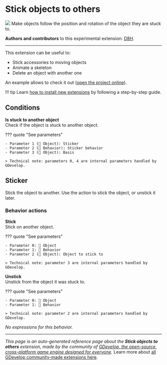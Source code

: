 # Stick objects to others

<img src="https://resources.gdevelop-app.com/assets/Icons/sticker-outline.svg" class="extension-icon"></img>
Make objects follow the position and rotation of the object they are stuck to.

**Authors and contributors** to this experimental extension: [D8H](https://gd.games/D8H).

---

This extension can be useful to:

- Stick accessories to moving objects
- Animate a skeleton
- Delete an object with another one

An example allows to check it out ([open the project online](https://editor.gdevelop.io/?project=example://stick-objects)).

!!! tip
    Learn [how to install new extensions](/gdevelop5/extensions/search) by following a step-by-step guide.

## Conditions

**Is stuck to another object**  
Check if the object is stuck to another object.

??? quote "See parameters"

    - Parameter 1 (👾 Object): Sticker
    - Parameter 2 (🧩 Behavior): Sticker behavior
    - Parameter 3 (👾 Object): Basis

    > Technical note: parameters 0, 4 are internal parameters handled by GDevelop.



## Sticker 

Stick the object to another. Use the action to stick the object, or unstick it later. 

### Behavior actions

**Stick**  
Stick on another object.

??? quote "See parameters"

    - Parameter 0: 👾 Object
    - Parameter 1: 🧩 Behavior
    - Parameter 2 (👾 Object): Object to stick to

    > Technical note: parameter 3 are internal parameters handled by GDevelop.

**Unstick**  
Unstick from the object it was stuck to.

??? quote "See parameters"

    - Parameter 0: 👾 Object
    - Parameter 1: 🧩 Behavior

    > Technical note: parameter 2 are internal parameters handled by GDevelop.

_No expressions for this behavior._



---

*This page is an auto-generated reference page about the **Stick objects to others** extension, made by the community of [GDevelop, the open-source, cross-platform game engine designed for everyone](https://gdevelop.io/).* Learn more about [all GDevelop community-made extensions here](/gdevelop5/extensions).